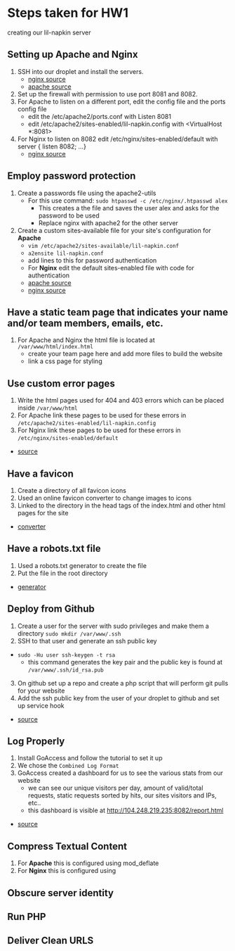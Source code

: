 # Steps taken for HW1 
creating our lil-napkin server

## Setting up Apache and Nginx
1. SSH into our droplet and install the servers.
    - [nginx source](https://www.digitalocean.com/community/tutorials/how-to-install-nginx-on-ubuntu-16-04)
    - [apache source](https://www.digitalocean.com/community/tutorials/how-to-install-the-apache-web-server-on-ubuntu-16-04)
2. Set up the firewall with permission to use port 8081 and 8082.
3. For Apache to listen on a different port, edit the config file and the ports config file
    - edit the /etc/apache2/ports.conf with Listen 8081
    - edit /etc/apache2/sites-enabled/lil-napkin.config with <VirtualHost *:8081>
4. For Nginx to listen on 8082 edit /etc/nginx/sites-enabled/default with server { listen 8082; ...}
   - [nginx source](https://stackoverflow.com/questions/10829402/how-to-start-nginx-via-different-portother-than-80)

## Employ password protection
1. Create a passwords file using the apache2-utils
   - For this use command:
    `sudo htpasswd -c /etc/nginx/.htpasswd alex`
     - This creates a the file and saves the user alex and asks for the password to be used
     - Replace nginx with apache2 for the other server
2. Create a custom sites-available file for your site's configuration for **Apache**
   - `vim /etc/apache2/sites-available/lil-napkin.conf`
   - `a2ensite lil-napkin.conf`
   - add lines to this for password authentication
   - For **Nginx** edit the default sites-enabled file with code for authentication
   - [apache source](https://www.digitalocean.com/community/tutorials/how-to-set-up-password-authentication-with-apache-on-ubuntu-14-04)
   - [nginx source](https://www.digitalocean.com/community/tutorials/how-to-set-up-password-authentication-with-nginx-on-ubuntu-14-04)
   
## Have a static team page that indicates your name and/or team members, emails, etc.
1. For Apache and Nginx the html file is located at `/var/www/html/index.html`
    - create your team page here and add more files to build the website
    - link a css page for styling
    
## Use custom error pages
1. Write the html pages used for 404 and 403 errors which can be placed inside `/var/www/html`
2. For Apache link these pages to be used for these errors in `/etc/apache2/sites-enabled/lil-napkin.config`
3. For Nginx link these pages to be used for these errors in `/etc/nginx/sites-enabled/default`
  - [source](https://www.digitalocean.com/community/tutorials/how-to-configure-nginx-to-use-custom-error-pages-on-ubuntu-14-04)

## Have a favicon
1. Create a directory of all favicon icons
2. Used an online favicon converter to change images to icons
3. Linked to the directory in the head tags of the index.html and other html pages for the site
  - [converter](https://www.favicon-generator.org/)

## Have a robots.txt file
1. Used a robots.txt generator to create the file
2. Put the file in the root directory
  - [generator](http://tools.seobook.com/robots-txt/generator/)

## Deploy from Github
1. Create a user for the server with sudo privileges and make them a directory `sudo mkdir /var/www/.ssh`
2. SSH to that user and generate an ssh public key
  - `sudo -Hu user ssh-keygen -t rsa`
    - this command generates the key pair and the public key is found at `/var/www/.ssh/id_rsa.pub`
3. On github set up a repo and create a php script that will perform git pulls for your website
4. Add the ssh public key from the user of your droplet to github and set up service hook
 - [source](https://gist.github.com/oodavid/1809044)

## Log Properly
1. Install GoAccess and follow the tutorial to set it up
2. We chose the `Combined Log Format`
3. GoAccess created a dashboard for us to see the various stats from our website
   - we can see our unique visitors per day, amount of valid/total requests, static requests sorted by hits, our sites visitors and IPs, etc..
   - this dashboard is visible at http://104.248.219.235:8082/report.html
  - [source](https://goaccess.io/get-started)

## Compress Textual Content
 1. For **Apache** this is configured using mod_deflate
 2. For **Nginx** this is configured using  

## Obscure server identity

## Run PHP

## Deliver Clean URLS

